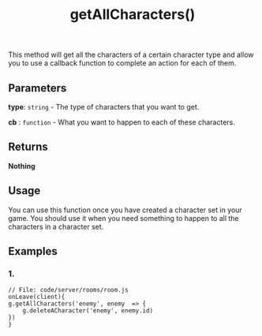 ﻿---
title: getAllCharacters()
tags: [customize]
---
This method will get all the characters of a certain character type and allow you to use a callback function to complete an action for each of them. 
## Parameters
**type**: `string` - The type of characters that you want to get. 

**cb** : `function` - What you want to happen to each of these characters. 
## Returns
**Nothing**
## Usage
You can use this function once you have created a character set in your game. You should use it when you need something to happen to all the characters in a character set. 
## Examples
### 1. 
```
// File: code/server/rooms/room.js
onLeave(client){
g.getAllCharacters('enemy', enemy  => { 
	g.deleteACharacter('enemy', enemy.id) 
})
}
```

